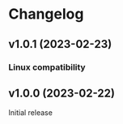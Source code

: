# Changelog

## v1.0.1 (2023-02-23)

### Linux compatibility

## v1.0.0 (2023-02-22)

Initial release
